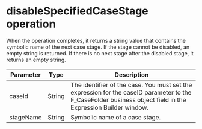 # disableSpecifiedCaseStage operation

When the operation completes, it returns a string value that contains the symbolic name of the
next case stage. If the stage cannot be disabled, an empty string is returned. If there is no next
stage after the disabled stage, it returns an empty string.

| Parameter   | Type   | Description                                                                                                                                                  |
|-------------|--------|--------------------------------------------------------------------------------------------------------------------------------------------------------------|
| caseId      | String | The identifier of the case. You must set the expression for the caseID parameter to the F\_CaseFolder business object field in the Expression Builder window. |
| stageName   | String | Symbolic name of a case stage.                                                                                                                               |